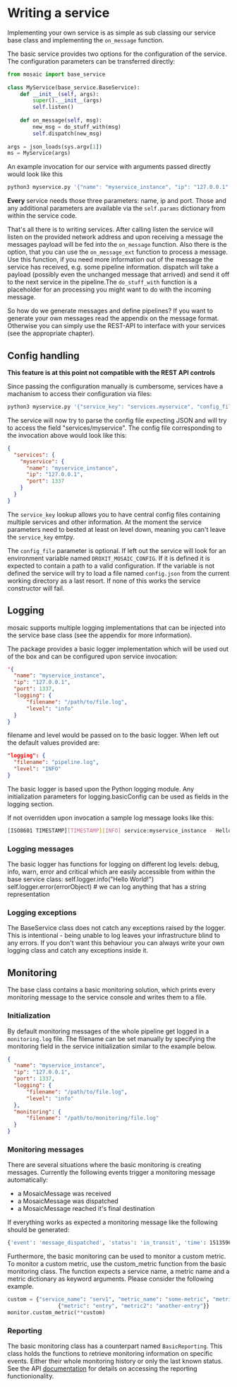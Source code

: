 # Writing a service

Implementing your own service is as simple as sub classing our service base class and implementing the `on_message` function.

The basic service provides two options for the configuration of the service. The configuration parameters can be transferred directly:

```python
from mosaic import base_service
 
class MyService(base_service.BaseService):
    def __init__(self, args):
        super().__init__(args)
        self.listen()
 
    def on_message(self, msg):
        new_msg = do_stuff_with(msg)
        self.dispatch(new_msg)
 
args = json_loads(sys.argv[1])
ms = MyService(args)
```

An example invocation for our service with arguments passed directly would look like this

```bash
python3 myservice.py '{"name": "myservice_instance", "ip": "127.0.0.1", "port": 1337}'
```

**Every** service needs those three parameters: name, ip and port. Those and any additional parameters are available via the `self.params` dictionary from within the service code.

That's all there is to writing services. After calling listen the service will listen on the provided network address and upon receiving a message the messages payload will be fed into the `on_message` function. Also there is the option, that you can use the `on_message_ext` function to process a message. Use this function, if you need more information out of the message the service has received, e.g. some pipeline information. dispatch will take a payload (possibly even the unchanged message that arrived) and send it off to the next service in the pipeline.The `do_stuff_with` function is a placeholder for an processing you might want to do with the incoming message.

So how do we generate messages and define pipelines? If you want to generate your own messages read the appendix on the message format. Otherwise you can simply use the REST-API to interface with your services (see the appropriate chapter).

## Config handling

**This feature is at this point not compatible with the REST API controls**

Since passing the configuration manually is cumbersome, services have a machanism to access their configuration via files:

```bash
python3 myservice.py '{"service_key": "services.myservice", "config_file": "/path/to/config.json"}'
```

The service will now try to parse the config file expecting JSON and will try to access the field "services/myservice". The config file corresponding to the invocation above would look like this:

```json
{
  "services": {
    "myservice": {
      "name": "myservice_instance",
      "ip": "127.0.0.1",
      "port": 1337
    }
  }
}
```

The `service_key` lookup allows you to have central config files containing multiple services and other information. At the moment the service parameters need to bested at least on level down, meaning you can't leave
the `service_key` emtpy.

The `config_file` parameter is optional. If left out the service will look for an environment variable named `DROXIT_MOSAIC_CONFIG`. If it is defined it is expected to contain a path to a valid configuration.
If the variable is not defined the service will try to load a file named `config.json` from the current working directory as a last resort. If none of this works the service constructor will fail.

## Logging

mosaic supports multiple logging implementations that can be injected into the service base class (see the appendix for more information).

The package provides a basic logger implementation which will be used out of the box and can be configured upon service invocation:

```json
'{
  "name": "myservice_instance",
  "ip": "127.0.0.1",
  "port": 1337,
  "logging": {
      "filename": "/path/to/file.log",
      "level": "info"
  }
}
```

filename and level would be passed on to the basic logger. When left out the default values provided are:

```json
"logging": {
  "filename": "pipeline.log",
  "level": "INFO"
}
```

The basic logger is based upon the Python logging module. Any initialization parameters for logging.basicConfig can be used as fields in the logging section.

If not overridden upon invocation a sample log message looks like this:

```bash
[ISO8601 TIMESTAMP][TIMESTAMP][INFO] service:myservice_instance - Hello World!
```

### Logging messages

The basic logger has functions for logging on different log levels: debug, info, warn, error and critical which are easily accessible from within the base service class:
self.logger.info("Hello World!")
self.logger.error(errorObject) # we can log anything that has a string representation

### Logging exceptions

The BaseService class does not catch any exceptions raised by the logger. This is intentional - being unable to log leaves your infrastructure blind to any errors. If you don't want this behaviour you can always write
your own logging class and catch any exceptions inside it.

## Monitoring

The base class contains a basic monitoring solution, which prints every monitoring message to the service console and writes them to a file. 

### Initialization

By default monitoring messages of the whole pipeline get logged in a `monitoring.log` file. The filename can be set manually by specifying the monitoring field in the service initialization similar to the example below.

```json
{
  "name": "myservice_instance",
  "ip": "127.0.0.1",
  "port": 1337,
  "logging": {
      "filename": "/path/to/file.log",
      "level": "info"
  },
  "monitoring": {
      "filename": "/path/to/monitoring/file.log"
  }
}
```

### Monitoring messages

There are several situations where the basic monitoring is creating messages. Currently the following events trigger a monitoring message automatically:

* a MosaicMessage was received
* a MosaicMessage was dispatched
* a MosaicMessage reached it's final destination

If everything works as expected a monitoring message like the following should be generated:

```bash
{'event': 'message_dispatched', 'status': 'in_transit', 'time': 1513596460.0961697, 'args': {'service_name': 'service1', 'message_id': 'dfa156e3-a8f6-4968-a255-ebd44e41d846', 'destination': '127.0.0.1:10000'}}
```

Furthermore, the basic monitoring can be used to monitor a custom metric.
To monitor a custom metric, use the custom_metric function from the basic monitoring class.
The function expects a service name, a metric name and a metric dictionary as keyword arguments.
Please consider the following example.

```python
custom = {"service_name": "serv1", "metric_name": "some-metric", "metric_dictionary":
                {"metric": "entry", "metric2": "another-entry"}}
monitor.custom_metric(**custom)
```

### Reporting

The basic monitoring class has a counterpart named `BasicReporting`. This class holds the functions to retrieve monitoring information on specific events. Either their whole monitoring history or only the last
known status. See the API [documentation](rest.md) for details on accessing the reporting functionionality.

